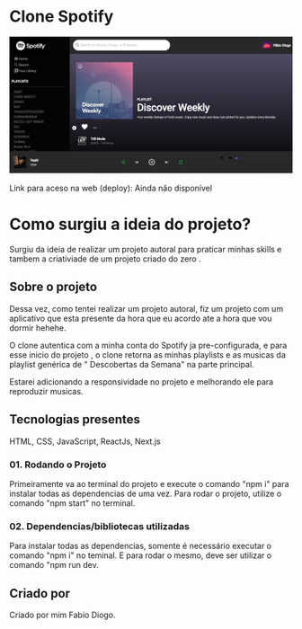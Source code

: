 # Clone Spotify

![Print da pagina](./public/print.png)


Link para aceso na web (deploy): Ainda não disponível

# Como surgiu a ideia do projeto?

Surgiu da ideia de realizar um projeto autoral para praticar minhas skills e tambem a criativiade de um projeto criado do zero .

## Sobre o projeto

Dessa vez, como tentei realizar um projeto autoral, fiz um projeto com um aplicativo que esta presente da hora que eu acordo ate a hora que vou dormir hehehe.

O clone autentica com a minha conta do Spotify ja pre-configurada, e para esse inicio do projeto , o clone retorna as minhas playlists e as musicas da playlist genérica de " Descobertas da Semana" na parte principal.

Estarei adicionando a responsividade no projeto e melhorando ele para reproduzir musicas.

## Tecnologias presentes

HTML, CSS, JavaScript, ReactJs, Next.js


### 01. Rodando o Projeto
Primeiramente va ao terminal do projeto e execute o comando "npm i" para instalar todas as dependencias de uma vez.
Para rodar o projeto, utilize o comando "npm start" no terminal.


### 02. Dependencias/bibliotecas utilizadas

Para instalar todas as dependencias, somente é necessário executar o comando "npm i" no teminal.
E para rodar o mesmo, deve ser utilizar o comando "npm run dev.

## Criado por

Criado por mim Fabio Diogo. 
